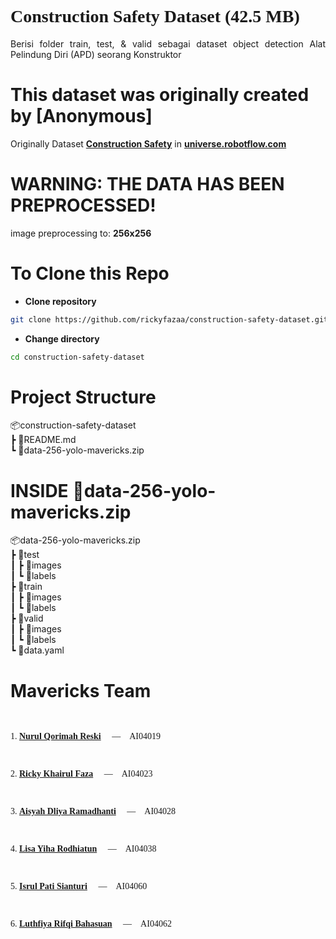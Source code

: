 # <a style="font-family:cursive">Construction Safety Dataset (42.5 MB)</a>
<p align="justify">Berisi folder train, test, & valid sebagai dataset object detection Alat Pelindung Diri (APD) seorang Konstruktor</p>


# This dataset was originally created by [Anonymous]
Originally Dataset <b>[Construction Safety](https://universe.roboflow.com/roboflow-100/construction-safety-gsnvb)</b> in <b>[universe.robotflow.com](https://universe.roboflow.com/roboflow-100/construction-safety-gsnvb)</b>

# WARNING: THE DATA HAS BEEN PREPROCESSED!
image preprocessing to: **256x256**

# To Clone this Repo
- **Clone repository**
```bash
git clone https://github.com/rickyfazaa/construction-safety-dataset.git
```
- **Change directory**
```sh
cd construction-safety-dataset
```

# Project Structure
 📦construction-safety-dataset<br>
 ┣ 📜README.md<br>
 ┗  📜data-256-yolo-mavericks.zip<br>

# INSIDE 📜data-256-yolo-mavericks.zip
 📦data-256-yolo-mavericks.zip<br>
 ┣ 📂test<br>
 ┃ ┣ 📂images<br>
 ┃ ┗ 📂labels<br>
 ┣ 📂train<br>
 ┃ ┣ 📂images<br>
 ┃ ┗ 📂labels<br>
 ┣ 📂valid<br>
 ┃ ┣ 📂images<br>
 ┃ ┗ 📂labels<br>
 ┗ 📜data.yaml<br>

# Mavericks Team
<pre style="font-family:verdana">

<p>1. <a href="https://github.com/rickyfazaa/construction-safety-dataset/tree/main"><b>Nurul Qorimah Reski</b></a>&emsp; —&emsp;AI04019</p>
<p>2. <a href="https://github.com/rickyfazaa"><b>Ricky Khairul Faza</b></a>&emsp; —&emsp;AI04023</p>
<p>3. <a href="https://github.com/rickyfazaa/construction-safety-dataset/tree/main"><b>Aisyah Dliya Ramadhanti</b></a>&emsp; —&emsp;AI04028</p>
<p>4. <a href="https://github.com/rickyfazaa/construction-safety-dataset/tree/main"><b>Lisa Yiha Rodhiatun</b></a>&emsp; —&emsp;AI04038</p>
<p>5. <a href="https://github.com/rickyfazaa/construction-safety-dataset/tree/main"><b>Isrul Pati Sianturi</b></a>&emsp; —&emsp;AI04060</p>
<p>6. <a href="https://github.com/rickyfazaa/construction-safety-dataset/tree/main"><b>Luthfiya Rifqi Bahasuan</b></a>&emsp; —&emsp;AI04062</p></pre>
